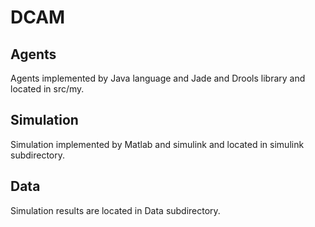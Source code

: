 # DCAM

## Agents 
Agents implemented by Java language and Jade and Drools library and located in src/my.

## Simulation
Simulation implemented by Matlab and simulink and located in simulink subdirectory.

## Data
Simulation results are located in Data subdirectory.
